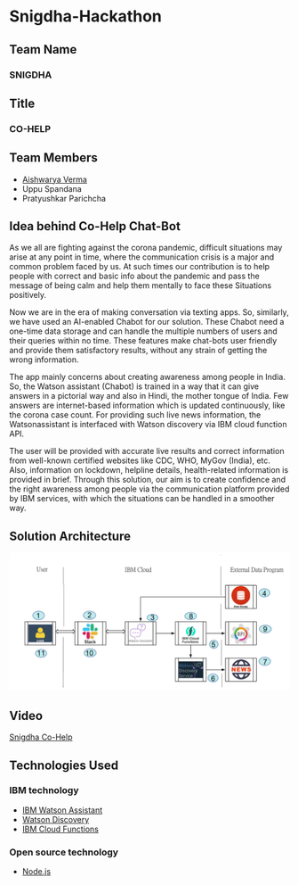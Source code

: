 # Snigdha-Hackathon

## Team Name 

### SNIGDHA

## Title

### CO-HELP

## Team Members

- [Aishwarya Verma](https://www.linkedin.com/in/aishwarya-verma-av107)
- Uppu Spandana
- Pratyushkar Parichcha

## Idea behind Co-Help Chat-Bot
As we all are fighting against the corona pandemic, difficult situations may arise at any point in time, where the communication crisis is a major and common problem faced by us. At such times our contribution is to help people with correct and basic info about the pandemic and pass the message of being calm and help them mentally to face these
Situations positively.

Now we are in the era of making conversation via texting apps. So, similarly, we have used an AI-enabled Chabot for our solution. These Chabot need a one-time data storage and can handle the multiple numbers of users and their queries within no time. These features make chat-bots user friendly and provide them satisfactory results, without any strain of getting the wrong information.

The app mainly concerns about creating awareness among people in India. So, the Watson assistant (Chabot) is trained in a way that it can give answers in a pictorial way and also in Hindi, the mother tongue of India. Few answers are internet-based information which is updated continuously, like the corona case count. For providing such live news information, the Watsonassistant is interfaced with Watson discovery via IBM cloud function API.

The user will be provided with accurate live results and correct information from well-known certified websites like CDC, WHO, MyGov (India), etc. Also, information on lockdown, helpline details, health-related information is provided in brief. Through this solution, our aim is to create confidence and the right awareness among people via the communication platform provided by IBM services, with which the situations can be handled in a smoother way.

## Solution Architecture
![Solution Architecture](./Readme-Images/Co-Help_SA.png)
## Video
[Snigdha Co-Help](https://www.youtube.com/watch?v=Uzo_pT6zsSs&feature=youtu.be)

## Technologies Used

### IBM technology

- [IBM Watson Assistant](https://www.ibm.com/cloud/watson-assistant/)
- [Watson Discovery](https://www.ibm.com/cloud/watson-discovery)
- [IBM Cloud Functions](https://cloud.ibm.com/functions/)

### Open source technology

- [Node.js](https://nodejs.org/en/)
